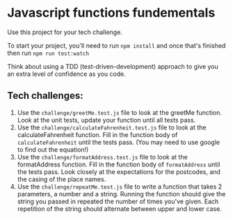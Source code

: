 # Javascript functions fundementals

Use this project for your tech challenge. 

To start your project, you'll need to run `npm install` and once that's finished then run `npm run test:watch`

Think about using a TDD (test-driven-development) approach to give you an extra level of confidence as you code.

## Tech challenges: 
1. Use the `challenge/greetMe.test.js` file to look at the greetMe function. Look at the unit tests, update your function until all tests pass.
2. Use the `challenge/calculateFahrenheit.test.js` file to look at the calculateFahrenheit function. Fill in the function body of `calculateFahrenheit` until the tests pass. (You may need to use google to find out the equation!)
3. Use the `challenge/formatAddress.test.js` file to look at the formatAddress function. Fill in the function body of `formatAddress` until the tests pass. Look closely at the expectations for the postcodes, and the casing of the place names. 
4. Use the `challenge/repeatMe.test.js` file to write a function that takes 2 parameters, a number and a string. Running the function should give the string you passed in repeated the number of times you've given. Each repetition of the string should alternate between upper and lower case. 
